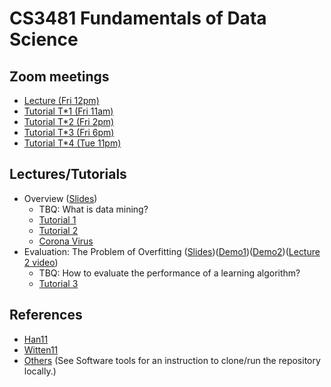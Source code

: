 # CS3481 Fundamentals of Data Science

## Zoom meetings

- [Lecture (Fri 12pm)](https://cityu.zoom.us/j/419080687?pwd=cHV6a0J0VHFlRXVvM0g2Qm5jc0RNUT09)
- [Tutorial T\*1 (Fri 11am)](https://cityu.zoom.us/j/741795153?pwd=WGk0TmtZMnlMZ3JmWEV2Z1NOY1MzUT09)
- [Tutorial T\*2 (Fri 2pm)](https://cityu.zoom.us/j/463420369?pwd=VG9OTUVuTFRGMUtMZm0xMk1CNnV2UT09)
- [Tutorial T\*3 (Fri 6pm)](https://cityu.zoom.us/j/459424240?pwd=elJ1NkRTamxGbHNjSWRCZGhnMFY4UT09)
- [Tutorial T\*4 (Tue 11pm)](https://cityu.zoom.us/j/667512614?pwd=NVFid0w5c2tzbGVRWUExcVF3blJ1Zz09)

## Lectures/Tutorials

- Overview ([Slides](https://portland-my.sharepoint.com/:p:/g/personal/chaozhao6-c_ad_cityu_edu_hk/EUFq0nbl5tFHpKsbY0rwqcsBRy2ANsxS0CP_4O4TrZ1qwg?e=zY3455))
  - TBQ: What is data mining?
  - [Tutorial 1](./CS3481_Tutorial_1.ipynb)
  - [Tutorial 2](./CS3481_Tutorial_2.ipynb)
  - [Corona Virus](./CS3481_Coronavirus.ipynb)
- Evaluation: The Problem of Overfitting ([Slides](https://portland-my.sharepoint.com/:p:/g/personal/chaozhao6-c_ad_cityu_edu_hk/ER0JRhCMp0JMob9Qa7Sp1DIBkQK2WiYu3ybJhUqryuKWNg?e=QZ9JHo))([Demo1](./CS3481_Unbiased_estimate.ipynb))([Demo2](./CS3481_Biased_estimate.ipynb))([Lecture 2 video](https://cityu.zoom.us/rec/share/-JxVE-DJ2WdLbK_N1B7NC4EsPIrKeaa8gCQe_vNeyxz3gRJW2de9xtP80M_7pViD))
  - TBQ: How to evaluate the performance of a learning algorithm?
  - [Tutorial 3](./CS3481_Tutorial_3.ipynb)

## References

- [Han11](http://www.sciencedirect.com/science/book/9780123814791)
- [Witten11](http://ebookcentral.proquest.com/lib/cityuhk/detail.action?docID=634862)
- [Others](./CS3481_References.ipynb) (See Software tools for an instruction to clone/run the repository locally.)
